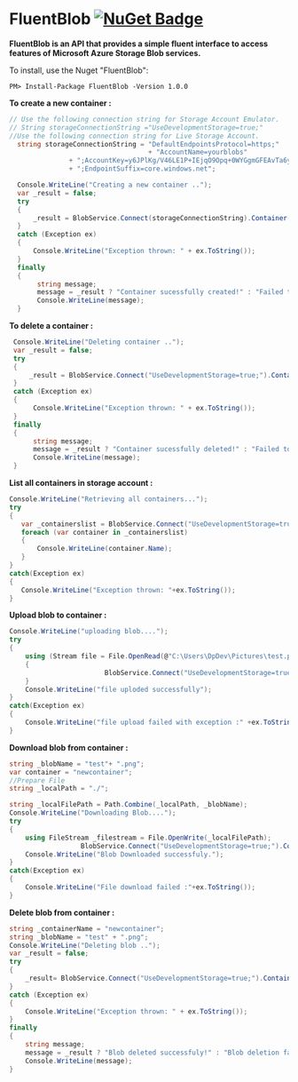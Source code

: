 # FluentBlob [![NuGet Badge](https://buildstats.info/nuget/FluentBlob)](https://www.nuget.org/packages/FluentBlob/)
__FluentBlob is an API that provides a simple fluent interface to access features of Microsoft Azure Storage Blob services.__

To install, use the Nuget "FluentBlob":
```
PM> Install-Package FluentBlob -Version 1.0.0
```
__To create a new container :__
```csharp
// Use the following connection string for Storage Account Emulator.
// String storageConnectionString ="UseDevelopmentStorage=true;"
//Use the following connection string for Live Storage Account.
  string storageConnectionString = "DefaultEndpointsProtocol=https;"
                                   + "AccountName=yourblobs"
               + ";AccountKey=y6JPlKg/V46LE1P+IEjqO9Opq+0WYGgmGFEAvTa6yLrBlGepKjE67mqg=="
               + ";EndpointSuffix=core.windows.net";

  Console.WriteLine("Creating a new container ..");
  var _result = false;
  try
  {
      _result = BlobService.Connect(storageConnectionString).Container("newcontainer3").CreateContainer();
  }
  catch (Exception ex)
  {
      Console.WriteLine("Exception thrown: " + ex.ToString());
  }
  finally
  {
       string message;
       message = _result ? "Container sucessfully created!" : "Failed to create container";
       Console.WriteLine(message);
  }
 ```
 __To delete a container :__
 ```csharp
  Console.WriteLine("Deleting container ..");
  var _result = false;
  try
  {
      _result = BlobService.Connect("UseDevelopmentStorage=true;").Container("newcontainer2").DeleteContainer(false);
  }
  catch (Exception ex)
  {
       Console.WriteLine("Exception thrown: " + ex.ToString());
  }
  finally
  {
       string message;
       message = _result ? "Container sucessfully deleted!" : "Failed to delete container";
       Console.WriteLine(message);
  }
```
__List all containers in storage account :__
```csharp
Console.WriteLine("Retrieving all containers...");
try
{
   var _containerslist = BlobService.Connect("UseDevelopmentStorage=true;").GetAllContainers();
   foreach (var container in _containerslist)
   {
       Console.WriteLine(container.Name);
   }
}
catch(Exception ex)
{
   Console.WriteLine("Exception thrown: "+ex.ToString());
}
```
__Upload blob to container :__
```csharp
Console.WriteLine("uploading blob....");
try
{
    using (Stream file = File.OpenRead(@"C:\Users\DpDev\Pictures\test.png"))
    {
                        BlobService.Connect("UseDevelopmentStorage=true;").Container("newcontainer").UploadBlob("test.png").FromStream(file);
    }
    Console.WriteLine("file uploded successfully");
}
catch(Exception ex)
{
    Console.WriteLine("file upload failed with exception :" +ex.ToString());
}
```
__Download blob from container :__
```csharp
string _blobName = "test"+ ".png"; 
var container = "newcontainer";
//Prepare File
string _localPath = "./";

string _localFilePath = Path.Combine(_localPath, _blobName);
Console.WriteLine("Downloading Blob....");
try
{
    using FileStream _filestream = File.OpenWrite(_localFilePath);
                  BlobService.Connect("UseDevelopmentStorage=true;").Container(container).DownloadBlob(_blobName).ToStream(_filestream);
    Console.WriteLine("Blob Downloaded successfuly.");
}
catch(Exception ex)
{
    Console.WriteLine("File download failed :"+ex.ToString());
}
```
__Delete blob from container :__
```csharp
string _containerName = "newcontainer";
string _blobName = "test" + ".png";
Console.WriteLine("Deleting blob ..");
var _result = false;
try
{
    _result= BlobService.Connect("UseDevelopmentStorage=true;").Container(_containerName).DeleteBlob(_blobName);
}
catch (Exception ex)
{
    Console.WriteLine("Exception thrown: " + ex.ToString());
}
finally
{
    string message;
    message = _result ? "Blob deleted successfuly!" : "Blob deletion failed";
    Console.WriteLine(message);
}
```

                    
